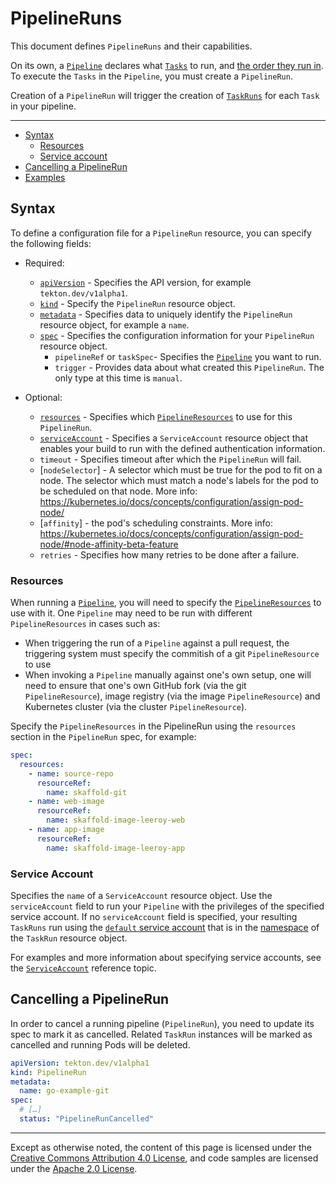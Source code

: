 # PipelineRuns

This document defines `PipelineRuns` and their capabilities.

On its own, a [`Pipeline`](pipelines.md) declares what [`Tasks`](tasks.md) to
run, and [the order they run in](pipelines.md#ordering). To execute the `Tasks`
in the `Pipeline`, you must create a `PipelineRun`.

Creation of a `PipelineRun` will trigger the creation of
[`TaskRuns`](taskruns.md) for each `Task` in your pipeline.

---

- [Syntax](#syntax)
  - [Resources](#resources)
  - [Service account](#service-account)
- [Cancelling a PipelineRun](#cancelling-a-pipelinerun)
- [Examples](#examples)

## Syntax

To define a configuration file for a `PipelineRun` resource, you can specify the
following fields:

- Required:
  - [`apiVersion`][kubernetes-overview] - Specifies the API version, for example
    `tekton.dev/v1alpha1`.
  - [`kind`][kubernetes-overview] - Specify the `PipelineRun` resource object.
  - [`metadata`][kubernetes-overview] - Specifies data to uniquely identify the
    `PipelineRun` resource object, for example a `name`.
  - [`spec`][kubernetes-overview] - Specifies the configuration information for
    your `PipelineRun` resource object.
    - `pipelineRef` or `taskSpec`- Specifies the [`Pipeline`](pipelines.md) you
      want to run.
    - `trigger` - Provides data about what created this `PipelineRun`. The only
      type at this time is `manual`.
- Optional:

  - [`resources`](#resources) - Specifies which
    [`PipelineResources`](resources.md) to use for this `PipelineRun`.
  - [`serviceAccount`](#service-account) - Specifies a `ServiceAccount` resource
    object that enables your build to run with the defined authentication
    information.
  - `timeout` - Specifies timeout after which the `PipelineRun` will fail.
  - [`nodeSelector`] - A selector which must be true for the pod to fit on a
    node. The selector which must match a node's labels for the pod to be
    scheduled on that node. More info:
    <https://kubernetes.io/docs/concepts/configuration/assign-pod-node/>
  - [`affinity`] - the pod's scheduling constraints. More info:
    <https://kubernetes.io/docs/concepts/configuration/assign-pod-node/#node-affinity-beta-feature>
  - `retries` - Specifies how many retries to be done after a failure.

[kubernetes-overview]:
  <https://kubernetes.io/docs/concepts/overview/working-with-objects/kubernetes-objects/#required-fields>

### Resources

When running a [`Pipeline`](pipelines.md), you will need to specify the
[`PipelineResources`](resources.md) to use with it. One `Pipeline` may need to
be run with different `PipelineResources` in cases such as:

- When triggering the run of a `Pipeline` against a pull request, the triggering
  system must specify the commitish of a git `PipelineResource` to use
- When invoking a `Pipeline` manually against one's own setup, one will need to
  ensure that one's own GitHub fork (via the git `PipelineResource`), image
  registry (via the image `PipelineResource`) and Kubernetes cluster (via the
  cluster `PipelineResource`).

Specify the `PipelineResources` in the PipelineRun using the `resources` section
in the `PipelineRun` spec, for example:

```yaml
spec:
  resources:
    - name: source-repo
      resourceRef:
        name: skaffold-git
    - name: web-image
      resourceRef:
        name: skaffold-image-leeroy-web
    - name: app-image
      resourceRef:
        name: skaffold-image-leeroy-app
```

### Service Account

Specifies the `name` of a `ServiceAccount` resource object. Use the
`serviceAccount` field to run your `Pipeline` with the privileges of the
specified service account. If no `serviceAccount` field is specified, your
resulting `TaskRuns` run using the
[`default` service account](https://kubernetes.io/docs/tasks/configure-pod-container/configure-service-account/#use-the-default-service-account-to-access-the-api-server)
that is in the
[namespace](https://kubernetes.io/docs/concepts/overview/working-with-objects/namespaces/)
of the `TaskRun` resource object.

For examples and more information about specifying service accounts, see the
[`ServiceAccount`](./auth.md) reference topic.

## Cancelling a PipelineRun

In order to cancel a running pipeline (`PipelineRun`), you need to update its
spec to mark it as cancelled. Related `TaskRun` instances will be marked as
cancelled and running Pods will be deleted.

```yaml
apiVersion: tekton.dev/v1alpha1
kind: PipelineRun
metadata:
  name: go-example-git
spec:
  # […]
  status: "PipelineRunCancelled"
```

---

Except as otherwise noted, the content of this page is licensed under the
[Creative Commons Attribution 4.0 License](https://creativecommons.org/licenses/by/4.0/),
and code samples are licensed under the
[Apache 2.0 License](https://www.apache.org/licenses/LICENSE-2.0).

